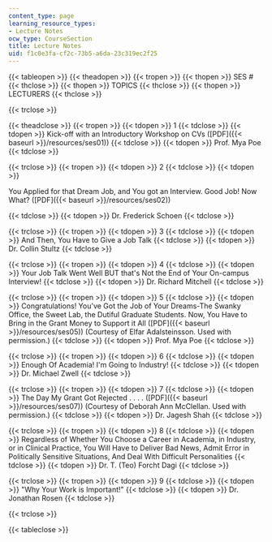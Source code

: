 ```yaml
---
content_type: page
learning_resource_types:
- Lecture Notes
ocw_type: CourseSection
title: Lecture Notes
uid: f1c0e3fa-cf2c-73b5-a6da-23c319ec2f25
---
```


{{< tableopen >}}
{{< theadopen >}}
{{< tropen >}}
{{< thopen >}}
SES #
{{< thclose >}}
{{< thopen >}}
TOPICS
{{< thclose >}}
{{< thopen >}}
LECTURERS
{{< thclose >}}

{{< trclose >}}

{{< theadclose >}}
{{< tropen >}}
{{< tdopen >}}
1
{{< tdclose >}}
{{< tdopen >}}
Kick-off with an Introductory Workshop on CVs ([PDF]({{< baseurl >}}/resources/ses01))
{{< tdclose >}}
{{< tdopen >}}
Prof. Mya Poe
{{< tdclose >}}

{{< trclose >}}
{{< tropen >}}
{{< tdopen >}}
2
{{< tdclose >}}
{{< tdopen >}}


You Applied for that Dream Job, and You got an Interview. Good Job! Now What? ([PDF]({{< baseurl >}}/resources/ses02))


{{< tdclose >}}
{{< tdopen >}}
Dr. Frederick Schoen
{{< tdclose >}}

{{< trclose >}}
{{< tropen >}}
{{< tdopen >}}
3
{{< tdclose >}}
{{< tdopen >}}
And Then, You Have to Give a Job Talk
{{< tdclose >}}
{{< tdopen >}}
Dr. Collin Stultz
{{< tdclose >}}

{{< trclose >}}
{{< tropen >}}
{{< tdopen >}}
4
{{< tdclose >}}
{{< tdopen >}}
Your Job Talk Went Well BUT that's Not the End of Your On-campus Interview!
{{< tdclose >}}
{{< tdopen >}}
Dr. Richard Mitchell
{{< tdclose >}}

{{< trclose >}}
{{< tropen >}}
{{< tdopen >}}
5
{{< tdclose >}}
{{< tdopen >}}
Congratulations! You've Got the Job of Your Dreams-The Swanky Office, the Sweet Lab, the Dutiful Graduate Students. Now, You Have to Bring in the Grant Money to Support it All ([PDF]({{< baseurl >}}/resources/ses05)) (Courtesy of Elfar Adalsteinsson. Used with permission.)
{{< tdclose >}}
{{< tdopen >}}
Prof. Mya Poe
{{< tdclose >}}

{{< trclose >}}
{{< tropen >}}
{{< tdopen >}}
6
{{< tdclose >}}
{{< tdopen >}}
Enough Of Academia! I'm Going to Industry!
{{< tdclose >}}
{{< tdopen >}}
Dr. Michael Zwell
{{< tdclose >}}

{{< trclose >}}
{{< tropen >}}
{{< tdopen >}}
7
{{< tdclose >}}
{{< tdopen >}}
The Day My Grant Got Rejected . . . . ([PDF]({{< baseurl >}}/resources/ses07)) (Courtesy of Deborah Ann McClellan. Used with permission.)
{{< tdclose >}}
{{< tdopen >}}
Dr. Jagesh Shah
{{< tdclose >}}

{{< trclose >}}
{{< tropen >}}
{{< tdopen >}}
8
{{< tdclose >}}
{{< tdopen >}}
Regardless of Whether You Choose a Career in Academia, in Industry, or in Clinical Practice, You Will Have to Deliver Bad News, Admit Error in Politically Sensitive Situations, And Deal With Difficult Personalities
{{< tdclose >}}
{{< tdopen >}}
Dr. T. (Teo) Forcht Dagi
{{< tdclose >}}

{{< trclose >}}
{{< tropen >}}
{{< tdopen >}}
9
{{< tdclose >}}
{{< tdopen >}}
"Why Your Work is Important!"
{{< tdclose >}}
{{< tdopen >}}
Dr. Jonathan Rosen
{{< tdclose >}}

{{< trclose >}}

{{< tableclose >}}